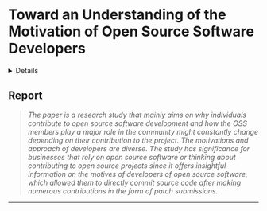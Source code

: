 
# Toward an Understanding of the Motivation of Open Source Software Developers

<details>  

## Venue of the Journal/Conference:
ICSE '03: The 25th International Conference on Software Engineering


## Number of pages: 
11 

## Link to the paper:
https://dl.acm.org/citation.cfm?id=776867
  
</details>

## Report
>*The paper is a research study that mainly aims on why individuals contribute to open source software development and how the OSS members play a major role in the community might constantly change depending on their contribution to the project. The motivations and approach of developers are diverse. The study has significance for businesses that rely on open source software or thinking about contributing to open source projects since it offers insightful information on the motives of developers of open source software, which allowed them to directly commit source code after making numerous contributions in the form of patch submissions.*

---
  


